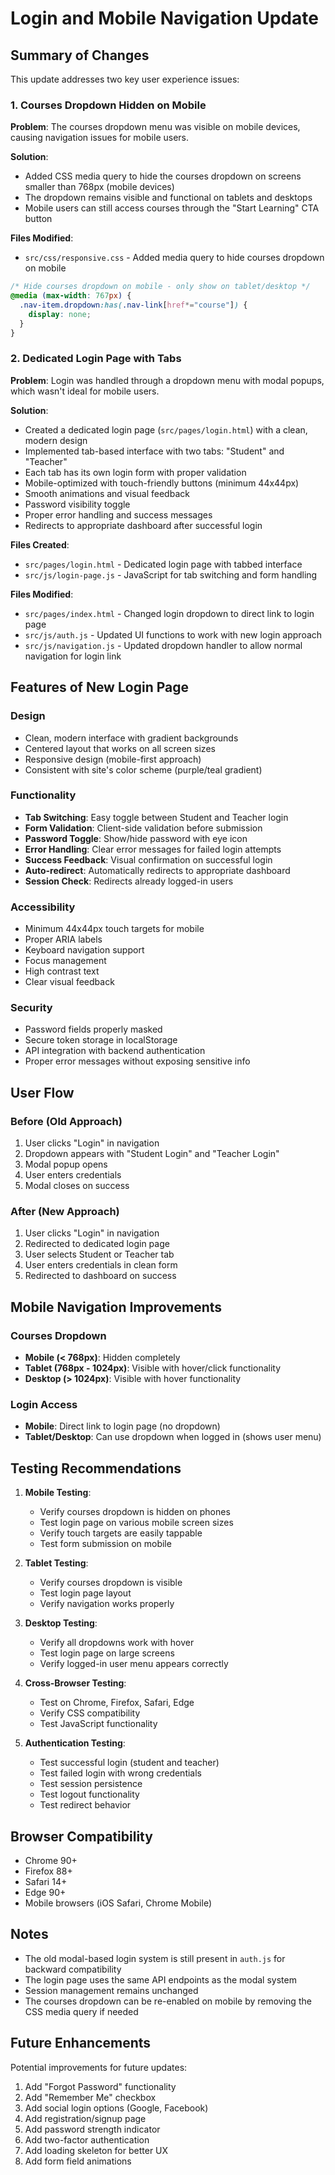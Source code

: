 # Login and Mobile Navigation Update

## Summary of Changes

This update addresses two key user experience issues:

### 1. Courses Dropdown Hidden on Mobile
**Problem**: The courses dropdown menu was visible on mobile devices, causing navigation issues for mobile users.

**Solution**: 
- Added CSS media query to hide the courses dropdown on screens smaller than 768px (mobile devices)
- The dropdown remains visible and functional on tablets and desktops
- Mobile users can still access courses through the "Start Learning" CTA button

**Files Modified**:
- `src/css/responsive.css` - Added media query to hide courses dropdown on mobile

```css
/* Hide courses dropdown on mobile - only show on tablet/desktop */
@media (max-width: 767px) {
  .nav-item.dropdown:has(.nav-link[href*="course"]) {
    display: none;
  }
}
```

### 2. Dedicated Login Page with Tabs
**Problem**: Login was handled through a dropdown menu with modal popups, which wasn't ideal for mobile users.

**Solution**:
- Created a dedicated login page (`src/pages/login.html`) with a clean, modern design
- Implemented tab-based interface with two tabs: "Student" and "Teacher"
- Each tab has its own login form with proper validation
- Mobile-optimized with touch-friendly buttons (minimum 44x44px)
- Smooth animations and visual feedback
- Password visibility toggle
- Proper error handling and success messages
- Redirects to appropriate dashboard after successful login

**Files Created**:
- `src/pages/login.html` - Dedicated login page with tabbed interface
- `src/js/login-page.js` - JavaScript for tab switching and form handling

**Files Modified**:
- `src/pages/index.html` - Changed login dropdown to direct link to login page
- `src/js/auth.js` - Updated UI functions to work with new login approach
- `src/js/navigation.js` - Updated dropdown handler to allow normal navigation for login link

## Features of New Login Page

### Design
- Clean, modern interface with gradient backgrounds
- Centered layout that works on all screen sizes
- Responsive design (mobile-first approach)
- Consistent with site's color scheme (purple/teal gradient)

### Functionality
- **Tab Switching**: Easy toggle between Student and Teacher login
- **Form Validation**: Client-side validation before submission
- **Password Toggle**: Show/hide password with eye icon
- **Error Handling**: Clear error messages for failed login attempts
- **Success Feedback**: Visual confirmation on successful login
- **Auto-redirect**: Automatically redirects to appropriate dashboard
- **Session Check**: Redirects already logged-in users

### Accessibility
- Minimum 44x44px touch targets for mobile
- Proper ARIA labels
- Keyboard navigation support
- Focus management
- High contrast text
- Clear visual feedback

### Security
- Password fields properly masked
- Secure token storage in localStorage
- API integration with backend authentication
- Proper error messages without exposing sensitive info

## User Flow

### Before (Old Approach)
1. User clicks "Login" in navigation
2. Dropdown appears with "Student Login" and "Teacher Login"
3. Modal popup opens
4. User enters credentials
5. Modal closes on success

### After (New Approach)
1. User clicks "Login" in navigation
2. Redirected to dedicated login page
3. User selects Student or Teacher tab
4. User enters credentials in clean form
5. Redirected to dashboard on success

## Mobile Navigation Improvements

### Courses Dropdown
- **Mobile (< 768px)**: Hidden completely
- **Tablet (768px - 1024px)**: Visible with hover/click functionality
- **Desktop (> 1024px)**: Visible with hover functionality

### Login Access
- **Mobile**: Direct link to login page (no dropdown)
- **Tablet/Desktop**: Can use dropdown when logged in (shows user menu)

## Testing Recommendations

1. **Mobile Testing**:
   - Verify courses dropdown is hidden on phones
   - Test login page on various mobile screen sizes
   - Verify touch targets are easily tappable
   - Test form submission on mobile

2. **Tablet Testing**:
   - Verify courses dropdown is visible
   - Test login page layout
   - Verify navigation works properly

3. **Desktop Testing**:
   - Verify all dropdowns work with hover
   - Test login page on large screens
   - Verify logged-in user menu appears correctly

4. **Cross-Browser Testing**:
   - Test on Chrome, Firefox, Safari, Edge
   - Verify CSS compatibility
   - Test JavaScript functionality

5. **Authentication Testing**:
   - Test successful login (student and teacher)
   - Test failed login with wrong credentials
   - Test session persistence
   - Test logout functionality
   - Test redirect behavior

## Browser Compatibility

- Chrome 90+
- Firefox 88+
- Safari 14+
- Edge 90+
- Mobile browsers (iOS Safari, Chrome Mobile)

## Notes

- The old modal-based login system is still present in `auth.js` for backward compatibility
- The login page uses the same API endpoints as the modal system
- Session management remains unchanged
- The courses dropdown can be re-enabled on mobile by removing the CSS media query if needed

## Future Enhancements

Potential improvements for future updates:

1. Add "Forgot Password" functionality
2. Add "Remember Me" checkbox
3. Add social login options (Google, Facebook)
4. Add registration/signup page
5. Add password strength indicator
6. Add two-factor authentication
7. Add loading skeleton for better UX
8. Add form field animations
